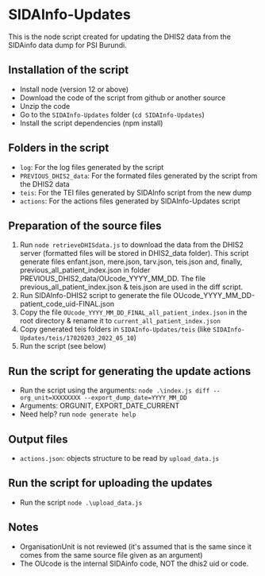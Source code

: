 # SIDAInfo-Updates
This is the node script created for updating the DHIS2 data from the SIDAinfo data dump for PSI Burundi.

## Installation of the script
- Install node (version 12 or above)
- Download the code of the script from github or another source
- Unzip the code
- Go to the ```SIDAInfo-Updates``` folder (```cd SIDAInfo-Updates```)
- Install the script dependencies (npm install)

## Folders in the script
- ```log```: For the log files generated by the script
- ```PREVIOUS_DHIS2_data```: For the formated files generated by the script from the DHIS2 data 
- ```teis```: For the TEI files generated by SIDAInfo script from the new dump
- ```actions```: For the actions files generated by SIDAInfo-Updates script

## Preparation of the source files
1. Run ```node retrieveDHISdata.js``` to download the data from the DHIS2 server (formatted files will be stored in DHIS2_data folder). This script generate files enfant.json, mere.json, tarv.json, teis.json and, finally, previous_all_patient_index.json in folder PREVIOUS_DHIS2_data/OUcode_YYYY_MM_DD. The file previous_all_patient_index.json & teis.json are used in the diff script.
2. Run SIDAInfo-DHIS2 script to generate the file OUcode_YYYY_MM_DD-patient_code_uid-FINAL.json
3. Copy the file ```OUcode_YYYY_MM_DD_FINAL_all_patient_index.json``` in the root directory & rename it to ```current_all_patient_index.json```
4. Copy generated teis folders in ```SIDAInfo-Updates/teis``` (like ```SIDAInfo-Updates/teis/17020203_2022_05_10```)
5. Run the script (see below)

## Run the script for generating the update actions
- Run the script using the arguments: ```node .\index.js diff --org_unit=XXXXXXXX --export_dump_date=YYYY_MM_DD```
- Arguments: ORGUNIT, EXPORT_DATE_CURRENT
- Need help? run ```node generate help```

## Output files
- ```actions.json```: objects structure to be read by ```upload_data.js```

## Run the script for uploading the updates
- Run the script ```node .\upload_data.js```

## Notes
- OrganisationUnit is not reviewed (it's assumed that is the same since it comes from the same source file given as an argument)
- The OUcode is the internal SIDAinfo code, NOT the dhis2 uid or code.
